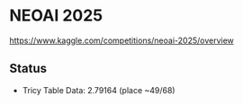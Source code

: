 # NEOAI 2025

https://www.kaggle.com/competitions/neoai-2025/overview

## Status

- Tricy Table Data: 2.79164 (place ~49/68)
